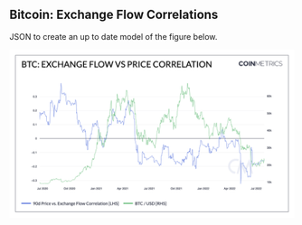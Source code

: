## Bitcoin: Exchange Flow Correlations

JSON to create an up to date model of the figure below. 

![BTC](./BTC_Exchange_Flow_vs_Price_Correlation.png)